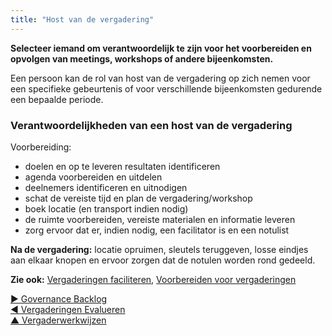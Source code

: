 ```yaml
---
title: "Host van de vergadering"
---
```



<strong>Selecteer iemand om verantwoordelijk te zijn voor het voorbereiden en opvolgen van meetings,  workshops of andere bijeenkomsten.</strong>

Een persoon kan de rol van host van de vergadering op zich nemen voor een specifieke gebeurtenis of voor verschillende bijeenkomsten gedurende een bepaalde periode.

### Verantwoordelijkheden van een host van de vergadering

Voorbereiding:

- doelen en op te leveren resultaten identificeren
- agenda voorbereiden en uitdelen
- deelnemers identificeren en uitnodigen
- schat de vereiste tijd en plan de vergadering/workshop
- boek locatie (en transport indien nodig)
- de ruimte voorbereiden, vereiste materialen en informatie leveren
- zorg ervoor dat er, indien nodig, een facilitator is en een notulist

**Na de vergadering:** locatie opruimen, sleutels teruggeven, losse eindjes aan elkaar knopen en ervoor zorgen dat de notulen worden rond gedeeld.

**Zie ook:** [Vergaderingen faciliteren](facilitate-meetings.html), [Voorbereiden voor vergaderingen](prepare-for-meetings.html)

[&#9654; Governance Backlog](governance-backlog.html)<br/>[&#9664; Vergaderingen Evalueren](evaluate-meetings.html)<br/>[&#9650; Vergaderwerkwijzen](meeting-practices.html)

